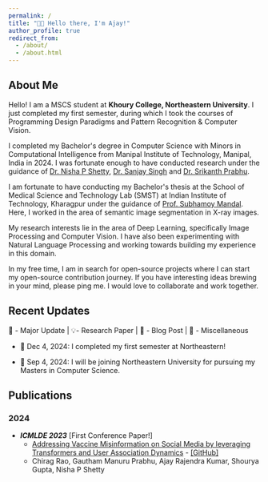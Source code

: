 ```yaml
---
permalink: /
title: "👋🏽 Hello there, I'm Ajay!"
author_profile: true
redirect_from:
  - /about/
  - /about.html
---
```


## About Me

Hello! I am a MSCS student at **Khoury College, Northeastern University**. I just completed my first semester, during which I took the courses of Programming Design Paradigms and Pattern Recognition & Computer Vision.  


I completed my Bachelor's degree in Computer Science with Minors in Computational Intelligence from Manipal Institute of Technology, Manipal, India in 2024. I was fortunate enough to have conducted research under the guidance of [Dr. Nisha P Shetty](https://scholar.google.com/citations?user=o4fHE34AAAAJ), [Dr. Sanjay Singh](https://scholar.google.com/citations?user=VBj6NyUAAAAJ&hl=en) and [Dr. Srikanth Prabhu](https://scholar.google.co.in/citations?user=iNwLHREAAAAJ&hl=en). 

I am fortunate to have conducting my Bachelor's thesis at the School of Medical Science and Technology Lab (SMST) at
Indian Institute of Technology, Kharagpur under the guidance
of [Prof. Subhamoy Mandal](https://www.iitkgp.ac.in/department/MM/faculty/mm-smandal). Here, I worked in the
area of semantic image segmentation in X-ray images. 

My research interests lie in the area of Deep Learning, specifically Image Processing and Computer Vision. I have also been experimenting with Natural Language Processing and working towards building my experience in this domain. 

In my free time, I am in search for open-source projects where I can start my open-source contribution journey. If you have interesting ideas brewing in your mind, please ping me. I would love to collaborate and work together.

## Recent Updates

🌟 - Major Update | 💡- Research Paper | 📝 - Blog Post | 📌 - Miscellaneous

- 🌟 Dec 4, 2024: I completed my first semester at Northeastern!  

- 🌟 Sep 4, 2024: I will be joining Northeastern University for pursuing my Masters in Computer Science.

## Publications

### 2024

- ***ICMLDE 2023*** [First Conference Paper!]
    - [Addressing Vaccine Misinformation on Social Media by leveraging Transformers and User Association Dynamics](https://www.sciencedirect.com/science/article/pii/S1877050924008470) - [[GitHub]](https://github.com/ajaystar8/Vaccine_Misinformation_Project.git)
    - Chirag Rao, Gautham Manuru Prabhu, Ajay Rajendra Kumar, Shourya Gupta, Nisha P Shetty
  
